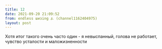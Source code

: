 ```yaml
---
title: 12
date: 2021-09-20 21:09:52
from: endless шизing ⍼ (channel1162404975)
layout: post
---
```


Хотя итог такого очень часто один - я невыспанный, голова не работает, чувство усталости и маложизненности
